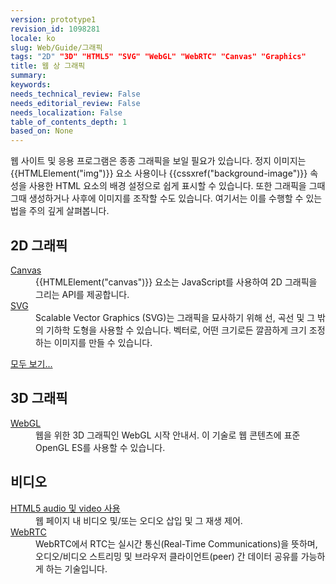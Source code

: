 ```yaml
---
version: prototype1
revision_id: 1098281
locale: ko
slug: Web/Guide/그래픽
tags: "2D" "3D" "HTML5" "SVG" "WebGL" "WebRTC" "Canvas" "Graphics"
title: 웹 상 그래픽
summary: 
keywords: 
needs_technical_review: False
needs_editorial_review: False
needs_localization: False
table_of_contents_depth: 1
based_on: None
---
```

<p><span class="seoSummary">웹 사이트 및 응용 프로그램은 종종 그래픽을 보일 필요가 있습니다.</span> 정지 이미지는 {{HTMLElement("img")}} 요소 사용이나 {{cssxref("background-image")}} 속성을 사용한 HTML 요소의 배경 설정으로 쉽게 표시할 수 있습니다. 또한&nbsp;그래픽을 그때그때 생성하거나 사후에 이미지를 조작할 수도 있습니다. <span class="seoSummary">여기서는 이를 수행할 수 있는 법을 주의 깊게 살펴봅니다.</span></p>

<div class="row topicpage-table">
<div class="section">
<h2 class="Documentation" id="2D Graphics">2D 그래픽</h2>

<dl>
 <dt><a href="/ko/docs/Web/HTML/Canvas">Canvas</a></dt>
 <dd>{{HTMLElement("canvas")}} 요소는 JavaScript를 사용하여 2D 그래픽을 그리는 API를 제공합니다.</dd>
 <dt><a href="/ko/docs/Web/SVG">SVG</a></dt>
 <dd>Scalable Vector Graphics (SVG)는 그래픽을 묘사하기 위해 선, 곡선 및 그 밖의 기하학 도형을 사용할 수 있습니다. 벡터로, 어떤 크기로든 깔끔하게 크기 조정하는 이미지를 만들 수 있습니다.</dd>
</dl>

<p><span class="alllinks"><a href="/ko/docs/tag/Graphics">모두 보기...</a></span></p>
</div>

<div class="section">
<h2 class="Documentation" id="3D Graphics">3D 그래픽</h2>

<dl>
 <dt><a href="/ko/docs/Web/API/WebGL_API">WebGL</a></dt>
 <dd>웹을 위한 3D 그래픽인 WebGL 시작 안내서. 이 기술로 웹 콘텐츠에&nbsp;표준 OpenGL ES를 사용할 수 있습니다.</dd>
</dl>

<h2 id="Video">비디오</h2>

<dl>
 <dt><a href="/ko/docs/Web/Guide/HTML/Using_HTML5_audio_and_video">HTML5 audio 및 video 사용</a></dt>
 <dd>웹 페이지 내 비디오 및/또는 오디오 삽입 및 그 재생 제어.</dd>
 <dt><a href="/ko/docs/Web/API/WebRTC_API">WebRTC</a></dt>
 <dd>WebRTC에서 RTC는 실시간 통신(Real-Time Communications)을 뜻하며, 오디오/비디오 스트리밍 및 브라우저 클라이언트(peer) 간 데이터 공유를 가능하게 하는 기술입니다.</dd>
</dl>
</div>
</div>

